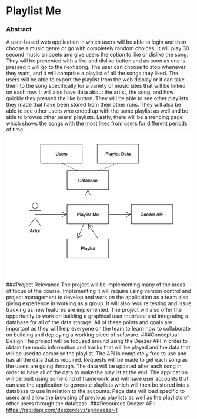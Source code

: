 # Playlist Me
### Abstract
A user-based web application in which users will be able to login and then choose a music genre or go with completely random choices.
It will play 30 second music snippets and give users the option to like or dislike the song. 
They will be presented with a like and dislike button and as soon as one is pressed it will go to the next song. 
The user can choose to stop whenever they want, and it will comprise a playlist of all the songs they liked. 
The users will be able to export the playlist from the web display or it can take them to the song specifically for a variety of music sites that will be linked on each row. 
It will also have data about the artist, the song, and how quickly they pressed the like button. 
They will be able to see other playlists they made that have been stored from their other runs. 
They will also be able to see other users who ended up with the same playlist as well and be able to browse other users’ playlists. 
Lastly, there will be a trending page which shows the songs with the most likes from users for different periods of time. 
![ScreenShot](ProposalDiagram.png)
###Project Relevance
The project will be implementing many of the areas of focus of the course. 
Implementing it will require using version control and project management to develop and work on the application as a team also giving experience in working as a group. 
It will also require testing and issue tracking as new features are implemented. 
The project will also offer the opportunity to work on building a graphical user interface and integrating a database for all of the data storage. 
All of these points and goals are important as they will help everyone on the team to learn how to collaborate on building and deploying a working piece of software.
###Conceptual Design
The project will be focused around using the Deezer API in order to obtain the music information and tracks that will be played and the data that will be used to comprise the playlist. 
The API is completely free to use and has all the data that is required. 
Requests will be made to get each song as the users are going through. 
The data will be updated after each song in order to have all of the data to make the playlist at the end. 
The application will be built using some kind of framework and will have user accounts that can use the application to generate playlists which will then be stored into a database to use in relation to the accounts. 
Page data will load specific to users and allow the browsing of previous playlists as well as the playlists of other users through the database. 
###Resources
Deezer API: https://rapidapi.com/deezerdevs/api/deezer-1
